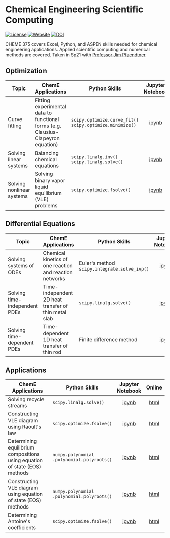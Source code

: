 # Chemical Engineering Scientific Computing

[![License](https://img.shields.io/github/license/tengjuilin/cheme-sci-computing)](https://creativecommons.org/licenses/by/4.0/)
[![Website](https://img.shields.io/website?down_message=offline&up_message=online&url=https%3A%2F%2Fcheme-sci-computing.netlify.app%2F)](https://cheme-sci-computing.netlify.app/)
[![DOI](https://zenodo.org/badge/378129460.svg)](https://zenodo.org/badge/latestdoi/378129460)

CHEME 375 covers Excel, Python, and ASPEN skills needed for chemical engineering applications. Applied scientific computing and numerical methods are covered. Taken in Sp21 with [Professor Jim Pfaendtner](https://www.cheme.washington.edu/facultyfinder/jim-pfaendtner).

## Optimization

|Topic|ChemE Applications|Python Skills|Jupyter <br/> Notebook|Online|
|-|-|-|:-:|:-:|
|Curve fitting|Fitting experimental data to functional forms (e.g. Clausius-Clapeyron equation)|`scipy.optimize.curve_fit()` <br/> `scipy.optimize.minimize()`|[ipynb](https://github.com/tengjuilin/cheme-sci-computing/blob/main/cheme-sci-computing/optimization/curve-fitting.ipynb)|[html](https://cheme-sci-computing.netlify.app/cheme-sci-computing/optimization/curve-fitting.html)|
|Solving linear systems|Balancing chemical equations|`scipy.linalg.inv()` <br/> `scipy.linalg.solve()`|[ipynb](https://github.com/tengjuilin/cheme-sci-computing/blob/main/cheme-sci-computing/optimization/solving-linear-systems.ipynb)|[html](https://cheme-sci-computing.netlify.app/cheme-sci-computing/optimization/solving-linear-systems.html)|
|Solving nonlinear systems|Solving binary vapor liquid equilibrium (VLE) problems|`scipy.optimize.fsolve()`|[ipynb](https://github.com/tengjuilin/cheme-sci-computing/blob/main/cheme-sci-computing/optimization/solving-nonlinear-systems.ipynb)|[html](https://cheme-sci-computing.netlify.app/cheme-sci-computing/optimization/solving-nonlinear-systems.html)|

## Differential Equations

|Topic|ChemE Applications|Python Skills|Jupyter <br/> Notebook|Online|
|-|-|-|:-:|:-:|
|Solving systems of ODEs|Chemical kinetics of one reaction and reaction networks|Euler's method <br/>`scipy.integrate.solve_ivp()`|[ipynb](https://github.com/tengjuilin/cheme-sci-computing/blob/main/cheme-sci-computing/differential-equations/solving-ode-systems.ipynb)|[html](https://cheme-sci-computing.netlify.app/cheme-sci-computing/differential-equations/solving-ode-systems.html)|
|Solving time-independent PDEs|Time-independent 2D heat transfer of thin metal slab|`scipy.linalg.solve()`|[ipynb](https://github.com/tengjuilin/cheme-sci-computing/blob/main/cheme-sci-computing/differential-equations/solving-time-independent-pdes.ipynb)|[html](https://cheme-sci-computing.netlify.app/cheme-sci-computing/differential-equations/solving-time-independent-pdes.html)|
|Solving time-dependent PDEs|Time-dependent 1D heat transfer of thin rod|Finite difference method|[ipynb](https://github.com/tengjuilin/cheme-sci-computing/blob/main/cheme-sci-computing/differential-equations/solving-time-dependent-pdes.ipynb)|[html](https://cheme-sci-computing.netlify.app/cheme-sci-computing/differential-equations/solving-time-dependent-pdes.html)|

## Applications

|ChemE Applications|Python Skills|Jupyter <br/> Notebook|Online|
|-|-|:-:|:-:|
|Solving recycle streams|`scipy.linalg.solve()`|[ipynb](https://github.com/tengjuilin/cheme-sci-computing/blob/main/cheme-sci-computing/applications/solving-recycle-streams.ipynb)|[html](https://cheme-sci-computing.netlify.app/cheme-sci-computing/applications/solving-recycle-streams.html)|
|Constructing VLE diagram using Raoult's law|`scipy.optimize.fsolve()`|[ipynb](https://github.com/tengjuilin/cheme-sci-computing/blob/main/cheme-sci-computing/applications/vle-diagram-raoults-law.ipynb)|[html](https://cheme-sci-computing.netlify.app/cheme-sci-computing/applications/vle-diagram-raoults-law.html)|
|Determining equilibrium compositions using equation of state (EOS) methods|`numpy.polynomial`<br/>`.polynomial.polyroots()`|[ipynb](https://github.com/tengjuilin/cheme-sci-computing/blob/main/cheme-sci-computing/applications/determining-equilibrium-composition-eos-method.ipynb)|[html](https://cheme-sci-computing.netlify.app/cheme-sci-computing/applications/determining-equilibrium-composition-eos-method.html)|
|Constructing VLE diagram using equation of state (EOS) methods|`numpy.polynomial`<br/>`.polynomial.polyroots()`|[ipynb](https://github.com/tengjuilin/cheme-sci-computing/blob/main/cheme-sci-computing/applications/vle-diagram-eos-method.ipynb)|[html](https://cheme-sci-computing.netlify.app/cheme-sci-computing/applications/vle-diagram-eos-method.html)|
|Determining Antoine's coefficients|`scipy.optimize.fsolve()`|[ipynb](https://github.com/tengjuilin/cheme-sci-computing/blob/main/cheme-sci-computing/applications/determining-antoines-coefficients.ipynb)|[html](https://cheme-sci-computing.netlify.app/cheme-sci-computing/applications/determining-antoines-coefficients.html)|
